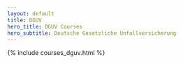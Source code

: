 ```yaml
---
layout: default
title: DGUV
hero_title: DGUV Courses
hero_subtitle: Deutsche Gesetzliche Unfallversicherung
---
```

{% include courses_dguv.html %}

